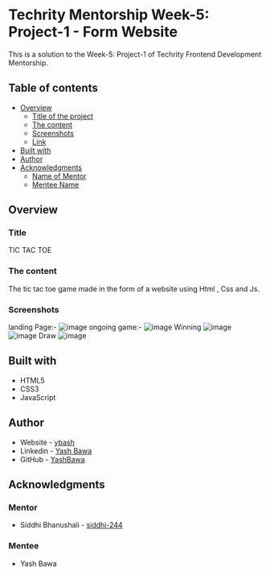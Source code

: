 # Techrity Mentorship Week-5: Project-1 - Form Website

This is a solution to the Week-5: Project-1 of Techrity Frontend Development Mentorship. 

## Table of contents

- [Overview](#overview)
  - [Title of the project](#title)
  - [The content](#the-content)
  - [Screenshots](#screenshots)
  - [Link](#link)
- [Built with](#built-with)
- [Author](#author)
- [Acknowledgments](#acknowledgments)
   - [Name of Mentor](#mentor)
   - [Mentee Name](#mentee)

## Overview

### Title
TIC TAC TOE

### The content

The tic tac toe game made in the form of a website using Html , Css and Js.

### Screenshots
landing Page:-
![image](https://user-images.githubusercontent.com/90853282/194499369-99ec00f0-fff1-4a56-8047-cebe501cde9b.png)
ongoing game:-
![image](https://user-images.githubusercontent.com/90853282/194499417-c7e681e7-b5d9-47fd-82e5-b20d3fd39db5.png)
Winning
![image](https://user-images.githubusercontent.com/90853282/194499471-711ee699-6a7b-41da-868a-cd4f7ffe6436.png)
![image](https://user-images.githubusercontent.com/90853282/194499512-c01d2dff-ee5d-46af-837a-3ede2de7e080.png)
Draw 
![image](https://user-images.githubusercontent.com/90853282/194499584-3b3f4a9b-da5e-481a-86a5-0ae7bb7d2f4e.png)

## Built with

- HTML5 
- CSS3
- JavaScript

## Author

- Website - [ybash](http://ybash-portfolio-website.netlify.app/)
- Linkedin - [Yash Bawa](https://www.linkedin.com/in/yash-bawa-45362121b/)
- GitHub - [YashBawa](https://github.com/YashBawa)

## Acknowledgments

### Mentor
- Siddhi Bhanushali - [siddhi-244](https://github.com/siddhi-244)

### Mentee
- Yash Bawa

